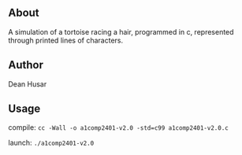## About
A simulation of a tortoise racing a hair, programmed in c, represented through printed lines of characters.

## Author
Dean Husar

## Usage
compile: `cc -Wall -o a1comp2401-v2.0 -std=c99 a1comp2401-v2.0.c`

launch: `./a1comp2401-v2.0`

